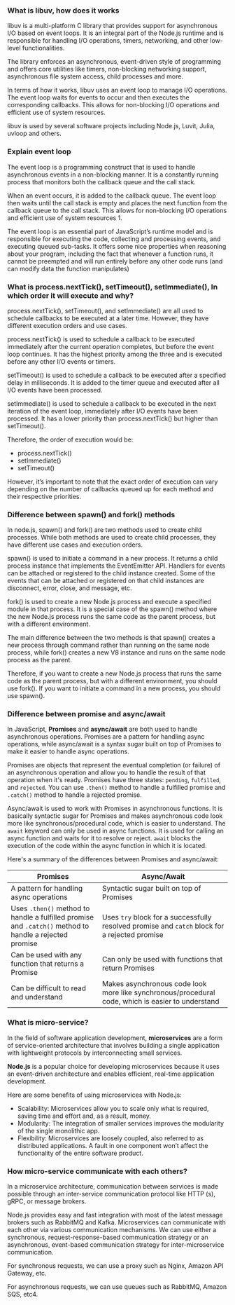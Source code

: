 ### What is libuv, how does it works
libuv is a multi-platform C library that provides support for asynchronous I/O based on event loops. It is an integral part of the Node.js runtime and is responsible for handling I/O operations, timers, networking, and other low-level functionalities.

The library enforces an asynchronous, event-driven style of programming and offers core utilities like timers, non-blocking networking support, asynchronous file system access, child processes and more.

In terms of how it works, libuv uses an event loop to manage I/O operations. The event loop waits for events to occur and then executes the corresponding callbacks. This allows for non-blocking I/O operations and efficient use of system resources.

libuv is used by several software projects including Node.js, Luvit, Julia, uvloop and others.

### Explain event loop
The event loop is a programming construct that is used to handle asynchronous events in a non-blocking manner. It is a constantly running process that monitors both the callback queue and the call stack.

When an event occurs, it is added to the callback queue. The event loop then waits until the call stack is empty and places the next function from the callback queue to the call stack. This allows for non-blocking I/O operations and efficient use of system resources 1.

The event loop is an essential part of JavaScript’s runtime model and is responsible for executing the code, collecting and processing events, and executing queued sub-tasks. It offers some nice properties when reasoning about your program, including the fact that whenever a function runs, it cannot be preempted and will run entirely before any other code runs (and can modify data the function manipulates)

### What is process.nextTick(), setTimeout(), setImmediate(), In which order it will execute and why?
process.nextTick(), setTimeout(), and setImmediate() are all used to schedule callbacks to be executed at a later time. However, they have different execution orders and use cases.

process.nextTick() is used to schedule a callback to be executed immediately after the current operation completes, but before the event loop continues. It has the highest priority among the three and is executed before any other I/O events or timers.

setTimeout() is used to schedule a callback to be executed after a specified delay in milliseconds. It is added to the timer queue and executed after all I/O events have been processed.

setImmediate() is used to schedule a callback to be executed in the next iteration of the event loop, immediately after I/O events have been processed. It has a lower priority than process.nextTick() but higher than setTimeout().

Therefore, the order of execution would be:

* process.nextTick()
* setImmediate()
* setTimeout()

However, it’s important to note that the exact order of execution can vary depending on the number of callbacks queued up for each method and their respective priorities.

### Difference between spawn() and fork() methods
In node.js, spawn() and fork() are two methods used to create child processes. While both methods are used to create child processes, they have different use cases and execution orders.

spawn() is used to initiate a command in a new process. It returns a child process instance that implements the EventEmitter API. Handlers for events can be attached or registered to the child instance created. Some of the events that can be attached or registered on that child instances are disconnect, error, close, and message, etc.

fork() is used to create a new Node.js process and execute a specified module in that process. It is a special case of the spawn() method where the new Node.js process runs the same code as the parent process, but with a different environment.

The main difference between the two methods is that spawn() creates a new process through command rather than running on the same node process, while fork() creates a new V8 instance and runs on the same node process as the parent.

Therefore, if you want to create a new Node.js process that runs the same code as the parent process, but with a different environment, you should use fork(). If you want to initiate a command in a new process, you should use spawn().

### Difference between promise and async/await
In JavaScript, **Promises** and **async/await** are both used to handle asynchronous operations. Promises are a pattern for handling async operations, while async/await is a syntax sugar built on top of Promises to make it easier to handle async operations. 

Promises are objects that represent the eventual completion (or failure) of an asynchronous operation and allow you to handle the result of that operation when it's ready. Promises have three states: `pending`, `fulfilled`, and `rejected`. You can use `.then()` method to handle a fulfilled promise and `.catch()` method to handle a rejected promise. 

Async/await is used to work with Promises in asynchronous functions. It is basically syntactic sugar for Promises and makes asynchronous code look more like synchronous/procedural code, which is easier to understand. The `await` keyword can only be used in async functions. It is used for calling an async function and waits for it to resolve or reject. `await` blocks the execution of the code within the async function in which it is located.

Here's a summary of the differences between Promises and async/await:

| **Promises** | **Async/Await** |
|--------------|-----------------|
| A pattern for handling async operations | Syntactic sugar built on top of Promises |
| Uses `.then()` method to handle a fulfilled promise and `.catch()` method to handle a rejected promise | Uses `try` block for a successfully resolved promise and `catch` block for a rejected promise |
| Can be used with any function that returns a Promise | Can only be used with functions that return Promises |
| Can be difficult to read and understand | Makes asynchronous code look more like synchronous/procedural code, which is easier to understand |

### What is micro-service?
In the field of software application development, **microservices** are a form of service-oriented architecture that involves building a single application with lightweight protocols by interconnecting small services. 

**Node.js** is a popular choice for developing microservices because it uses an event-driven architecture and enables efficient, real-time application development. 

Here are some benefits of using microservices with Node.js:

- Scalability: Microservices allow you to scale only what is required, saving time and effort and, as a result, money.
- Modularity: The integration of smaller services improves the modularity of the single monolithic app.
- Flexibility: Microservices are loosely coupled, also referred to as distributed applications. A fault in one component won’t affect the functionality of the entire software product.

### How micro-service communicate with each others?

In a microservice architecture, communication between services is made possible through an inter-service communication protocol like HTTP (s), gRPC, or message brokers.

Node.js provides easy and fast integration with most of the latest message brokers such as RabbitMQ and Kafka. Microservices can communicate with each other via various communication mechanisms. We can use either a synchronous, request-response-based communication strategy or an asynchronous, event-based communication strategy for inter-microservice communication.

For synchronous requests, we can use a proxy such as Nginx, Amazon API Gateway, etc.

For asynchronous requests, we can use queues such as RabbitMQ, Amazon SQS, etc4.